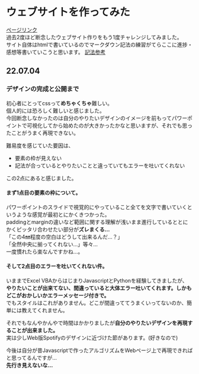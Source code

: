 # ウェブサイトを作ってみた
[ページリンク](https://cachalot792.github.io/)  
過去2度ほど断念したウェブサイト作りをもう1度チャレンジしてみました。  
サイト自体はhtmlで書いているのでマークダウン記法の練習がてらここに進捗・感想等書いていこうと思います。
[記法参考](https://qiita.com/tbpgr/items/989c6badefff69377da7)

## 22.07.04
### デザインの完成と公開まで
初心者にとってcssって**めちゃくちゃ**難しい。  
個人的には恐ろしく難しいと感じました。  
今回断念しなかったのは自分のやりたいデザインのイメージを前もってパワーポイントで可視化してから始めたのが大きかったかなと思いますが、それでも思ったことがうまく再現できない。


難易度を感じていた要因は、
- 要素の枠が見えない
- 記法が合っているとやりたいことと違っていてもエラーを吐いてくれない


この2点にあると感じました。

#### まず1点目の要素の枠について。  
パワーポイントのスライドで視覚的にやっていること全てを文字で書いていくというような感覚が最初とにかくきつかった。  
paddingとmarginの違いなど範囲に関する理解が浅いまま進行しているととにかくピッタリ合わせたい部分が**ズレまくる…**  
「この4㎜程度の空白はどうして出来るんだ…？」  
「全然中央に揃ってくれない…」等々…  
一度慣れたら楽なんですかね…。  

#### そして2点目のエラーを吐いてくれない件。  
いままでExcel VBAからはじまりJavascriptとPythonを経験してきましたが、  
**やりたいことが出来てない、間違っていると大体エラー吐いてくれます。しかもどこがおかしいかエラーメッセージ付きで。**  
でもスタイルはこれがありません。どこが間違っててうまくいってないのか、簡単には教えてくれません。  

それでもなんやかんやで時間はかかりましたが**自分のやりたいデザインを再現することが出来ました。**  
実は少しWeb版Spotifyのデザインに近づけた節があります。(好きなので)  

今後は自分が昔Javascriptで作ったアルゴリズムをWebページ上で再現できればと思ってるんですが…  
**先行き見えないな…**
